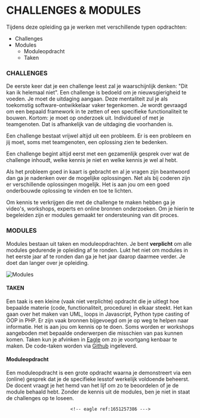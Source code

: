 # CHALLENGES & MODULES


Tijdens deze opleiding ga je werken met verschillende typen opdrachten:

- Challenges
- Modules
  - Moduleopdracht 
  - Taken 

### CHALLENGES

De eerste keer dat je een challenge leest zal je waarschijnlijk denken: "Dit kan ik helemaal niet". Een challenge is bedoeld om je nieuwsgierigheid te voeden. Je moet de uitdaging aangaan. Deze mentaliteit zul je als toekomstig software-ontwikkelaar vaker tegenkomen. Je wordt gevraagd om een bepaald framework in te zetten of een specifieke functionaliteit te bouwen. Kortom: je moet op onderzoek uit. Individueel of met je teamgenoten. Dat is afhankelijk van de uitdaging die voorhanden is.

Een challenge bestaat vrijwel altijd uit een probleem. Er is een probleem en jij moet, soms met teamgenoten, een oplossing zien te bedenken.

Een challenge begint altijd eerst met een gezamenlijk gesprek over wat de challenge inhoudt, welke kennis je niet en welke kennis je wel al hebt. 

Als het probleem goed in kaart is gebracht en al je vragen zijn beantwoord dan ga je nadenken over de mogelijke oplossingen. Net als bij coderen zijn er verschillende oplossingen mogelijk. Het is aan jou om een goed onderbouwde oplossing te vinden en toe te lichten.

Om kennis te verkrijgen die met de challenge te maken hebben ga je video's, workshops, experts en online bronnen onderzoeken. Om je hierin te begeleiden zijn er modules gemaakt ter ondersteuning van dit proces.

### MODULES

Modules bestaan uit taken en moduleopdrachten. Je bent __verplicht__ om alle modules gedurende je opleiding af te ronden. Lukt het niet om modules in het eerste jaar af te ronden dan ga je het jaar daarop daarmee verder. Je doet dan langer over je opleiding.

![Modules](/Introductie/02%20-%20Opleiding/taak03/images/modules.png)

#### TAKEN

Een taak is een kleine (vaak niet verplichte) opdracht die je uitlegt hoe bepaalde materie (code, functionaliteit, procedure) in elkaar steekt. Het kan gaan over het maken van UML, loops in Javascript, Python type casting of OOP in PHP. Er zijn vaak bronnen bijgevoegd om je op weg te helpen naar informatie. Het is aan jou om kennis op te doen. Soms worden er workshops aangeboden met bepaalde onderwerpen die misschien van pas kunnen komen.
Taken kun je afvinken in [Eagle](https://eagledev.nl) om zo je voortgang kenbaar te maken. De code-taken worden via [Github](https://github.com) ingeleverd. 

#### Moduleopdracht
Een moduleopdracht is een grote opdracht waarna je demonstreert via een (online) gesprek dat je de specifieke lesstof werkelijk voldoende beheerst. De docent vraagt je het hemd van het lijf om zo te beoordelen of je de module behaald hebt. Zonder de kennis uit de modules, ben je niet in staat de challenges op te loseen.
<!-- DIT COMMENTAAR LATEN STAAN AUB -->
                            <!-- eagle ref:1651257386 --->